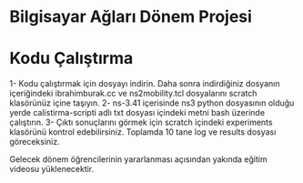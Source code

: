 # Bilgisayar Ağları Dönem Projesi
# Kodu Çalıştırma
1- Kodu çalıştırmak için dosyayı indirin. Daha sonra indirdiğiniz dosyanın içeriğindeki ibrahimburak.cc ve ns2mobility.tcl dosyalarını scratch klasörünüz içine taşıyın.
2- ns-3.41 içerisinde ns3 python dosyasının olduğu yerde calistirma-scripti adlı txt dosyası içindeki metni bash üzerinde çalıştırın. 
3- Çıktı sonuçlarını görmek için scratch içindeki experiments klasörünü kontrol edebilirsiniz. Toplamda 10 tane log ve results dosyası göreceksiniz.

Gelecek dönem öğrencilerinin yararlanması açısından yakında eğitim videosu yüklenecektir.
